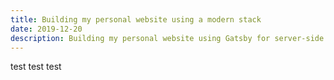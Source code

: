 ```yaml
---
title: Building my personal website using a modern stack
date: 2019-12-20
description: Building my personal website using Gatsby for server-side static content generation and a CI/CD pipeline for deployment
---
```


test test test
